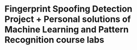 # Fingerprint Spoofing Detection Project + Personal solutions of Machine Learning and Pattern Recognition course labs
